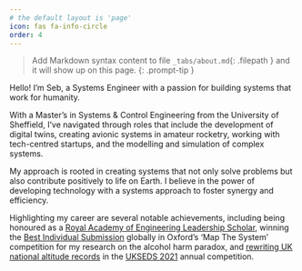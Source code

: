 ```yaml
---
# the default layout is 'page'
icon: fas fa-info-circle
order: 4
---
```


> Add Markdown syntax content to file `_tabs/about.md`{: .filepath } and it will show up on this page.
{: .prompt-tip }

Hello! I’m Seb, a Systems Engineer with a passion for building systems that work for humanity.

With a Master’s in Systems & Control Engineering from the University of Sheffield, I’ve navigated through roles that include the development of digital twins, creating avionic systems in amateur rocketry, working with tech-centred startups, and the modelling and simulation of complex systems.

My approach is rooted in creating systems that not only solve problems but also contribute positively to life on Earth. I believe in the power of developing technology with a systems approach to foster synergy and efficiency.

Highlighting my career are several notable achievements, including being honoured as a [Royal Academy of Engineering Leadership Scholar](https://raeng.org.uk/programmes-and-prizes/programmes/uk-grants-and-prizes/support-for-education/engineering-leaders-scholarship/scholarship-recipients), winning the [Best Individual Submission](https://www.sheffield.ac.uk/acse/news/engineering-student-wins-award-global-social-impact-competition) globally in Oxford’s ‘Map The System’ competition for my research on the alcohol harm paradox, and [rewriting UK national altitude records](https://www.ukra.org.uk/records/allclass) in the [UKSEDS 2021](https://www.youtube.com/watch?v=Lg2Mcxf0NpI) annual competition.